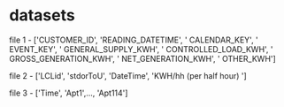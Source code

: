 # datasets
file 1 - ['CUSTOMER_ID', 'READING_DATETIME', ' CALENDAR_KEY', ' EVENT_KEY', ' GENERAL_SUPPLY_KWH', ' CONTROLLED_LOAD_KWH', ' GROSS_GENERATION_KWH', ' NET_GENERATION_KWH', ' OTHER_KWH']

file 2 - ['LCLid', 'stdorToU', 'DateTime', 'KWH/hh (per half hour) ']

file 3 - ['Time', 'Apt1',..., 'Apt114']
